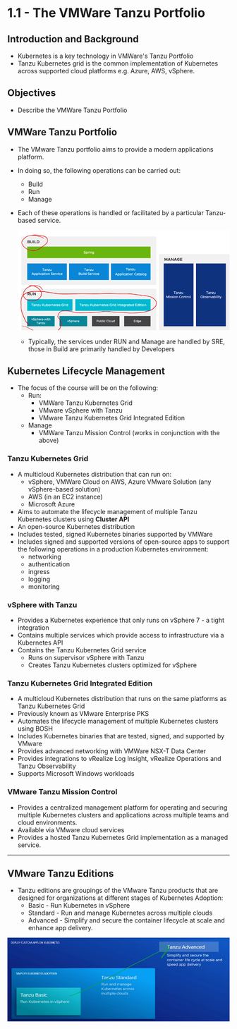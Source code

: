 # 1.1 - The VMWare Tanzu Portfolio

## Introduction and Background

- Kubernetes is a key technology in VMWare's Tanzu Portfolio
- Tanzu Kubernetes grid is the common implementation of Kubernetes across supported cloud platforms e.g. Azure, AWS, vSphere.

## Objectives

- Describe the VMWare Tanzu Portfolio

## VMWare Tanzu Portfolio

- The VMware Tanzu portfolio aims to provide a modern applications platform.
- In doing so, the following operations can be carried out:
  - Build
  - Run
  - Manage
- Each of these operations is handled or  facilitated by a particular Tanzu-based service.

    ![Untitled](img/tanzu-portfolio.png)

  - Typically, the services under RUN and Manage are handled by SRE, those in Build are primarily handled by Developers

## Kubernetes Lifecycle Management

- The focus of the course will be on the following:
  - Run:
    - VMWare Tanzu Kubernetes Grid
    - VMware vSphere with Tanzu
    - VMware Tanzu Kubernetes Grid Integrated Edition
  - Manage
    - VMWare Tanzu Mission Control (works in conjunction with the above)

### Tanzu Kubernetes Grid

- A multicloud Kubernetes distribution that can run on:
  - vSphere, VMWare Cloud on AWS, Azure VMware Solution (any vSphere-based solution)
  - AWS (in an EC2 instance)
  - Microsoft Azure
- Aims to automate the lifecycle management of multiple Tanzu Kubernetes clusters using **Cluster API**
- An open-source Kubernetes distribution
- Includes tested, signed Kubernetes binaries supported by VMWare
- Includes signed and supported versions of open-source apps to support the following operations in a production Kubernetes environment:
  - networking
  - authentication
  - ingress
  - logging
  - monitoring

### vSphere with Tanzu

- Provides a Kubernetes experience that only runs on vSphere 7 - a tight integration
- Contains multiple services which provide access to infrastructure via a Kubernetes API
- Contains the Tanzu Kubernetes Grid service
  - Runs on supervisor vSphere with Tanzu
  - Creates Tanzu Kubernetes clusters optimized for vSphere

### Tanzu Kubernetes Grid Integrated Edition

- A multicloud Kubernetes distribution that runs on the same platforms as Tanzu Kubernetes Grid
- Previously known as VMware Enterprise PKS
- Automates the lifecycle management of multiple Kubernetes clusters using BOSH
- Includes Kubernetes binaries that are tested, signed, and supported by VMware
- Provides advanced networking with VMWare NSX-T Data Center
- Provides integrations to vRealize Log Insight, vRealize Operations and Tanzu Observability
- Supports Microsoft Windows workloads

### VMware Tanzu Mission Control

- Provides a centralized management platform for operating and securing multiple Kubernetes clusters and applications across multiple teams and cloud environments.
- Available via VMware cloud services
- Provides a hosted Tanzu Kubernetes Grid implementation as a managed service.

---

## VMware Tanzu Editions

- Tanzu editions are groupings of the VMware Tanzu products that are designed for organizations at different stages of Kubernetes Adoption:
  - Basic - Run Kubernetes in vSphere
  - Standard - Run and manage Kubernetes across multiple clouds
  - Advanced - Simplify and secure the container lifecycle at scale and enhance app delivery.

![Untitled](img/tanzu-editions.png)
